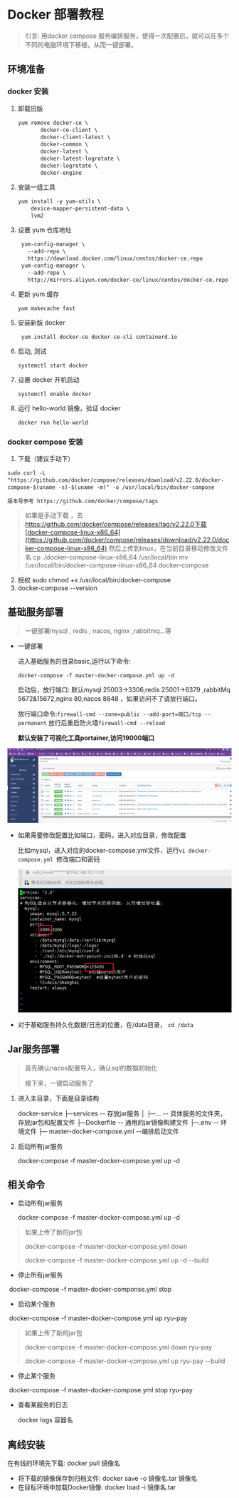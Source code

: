 # Docker 部署教程

> 引言:  用docker compose 服务编排服务，使得一次配置后，就可以在多个不同的电脑环境下移植，从而一键部署。

## 环境准备

### docker 安装

1. 卸载旧版

   ```
   yum remove docker-ce \
          docker-ce-client \
          docker-client-latest \
          docker-common \
          docker-latest \
          docker-latest-logrotate \
          docker-logrotate \
          docker-engine
   ```

2. 安装一组工具

   ```
   yum install -y yum-utils \
       device-mapper-persistent-data \
       lvm2
   ```

3. 设置 yum 仓库地址

   ```
    yum-config-manager \
      --add-repo \
      https://download.docker.com/linux/centos/docker-ce.repo
    yum-config-manager \
      --add-repo \
      http://mirrors.aliyun.com/docker-ce/linux/centos/docker-ce.repo
   ```

4. 更新 yum 缓存

   ```
   yum makecache fast
   ```

5. 安装新版 docker

   ```
    yum install docker-ce docker-ce-cli containerd.io
   ```

6. 启动, 测试

   ```
   systemctl start docker
   ```

7. 设置 docker 开机启动

   ```
   systemctl enable docker
   ```

8. 运行 hello-world 镜像，验证 docker

   ```
   docker run hello-world
   ```

### docker compose 安装

1. 下载（建议手动下）
```
sudo curl -L "https://github.com/docker/compose/releases/download/v2.22.0/docker-compose-$(uname -s)-$(uname -m)" -o /usr/local/bin/docker-compose
```
    版本号参考 https://github.com/docker/compose/tags
> 如果是手动下载 ，去 https://github.com/docker/compose/releases/tag/v2.22.0下载[docker-compose-linux-x86_64](https://github.com/docker/compose/releases/download/v2.22.0/docker-compose-linux-x86_64)
> 然后上传到linux，在当前目录移动修改文件名
      cp   ./docker-compose-linux-x86_64  /usr/local/bin 
      mv  /usr/local/bin/docker-compose-linux-x86_64   docker-compose

2. 授权
    sudo chmod +x /usr/local/bin/docker-compose
3. docker-compose --version



## 基础服务部署

> 一键部署mysql , redis , nacos, nginx ,rabbitmq...等

- 一键部署

  进入基础服务的目录basic,运行以下命令:

  ```
  docker-compose -f master-docker-compose.yml up -d
  ```

  启动后，放行端口: 默认mysql 25003->3306,redis 25001->6379 ,rabbitMq 5672&15672,nginx 80,nacos 8848 ，如果访问不了请放行端口。

  放行端口命令:`firewall-cmd --zone=public --add-port=端口/tcp --permanent` 放行后重启防火墙`firewall-cmd --reload`

  **默认安装了可视化工具portainer,访问19000端口**

![](./doc/img/image-20230928151349125.png)

- 如果需要修改配置比如端口，密码，进入对应目录，修改配置

  比如mysql，进入对应的docker-compose.yml文件，运行`vi docker-compose.yml `修改端口和密码

  ![](./doc/img/image-20230928151841159.png)

- 对于基础服务持久化数据/日志的位置，在/data目录， `cd /data`

  

## Jar服务部署

> 首先确认nacos配置导入，确认sql的数据初始化
>
> 接下来，一键启动服务了

1. 进入主目录，下面是目录结构

   docker-service
   ├─services -- 存放jar服务
   │  ├─...  -- 具体服务的文件夹，存放jar包和配置文件 
   ├─Dockerfile  -- 通用的jar镜像构建文件 
   ├─.env             -- 环境文件
   ├─ master-docker-compose.yml   --编排启动文件

  

2. 启动所有jar服务

   docker-compose -f master-docker-compose.yml up -d

## 相关命令

- 启动所有jar服务

  docker-compose -f master-docker-compose.yml up -d

>  如果上传了新的jar包
>
> docker-compose -f master-docker-compose.yml down
>
> docker-compose -f master-docker-compose.yml up -d --build  

- 停止所有jar服务

​    docker-compose -f master-docker-componse.yml stop

- 启动某个服务

​      docker-compose -f master-docker-compose.yml up ryu-pay

> 如果上传了新的jar包
>
> docker-compose -f master-docker-compose.yml down ryu-pay
>
> docker-compose -f master-docker-compose.yml up ryu-pay --build

- 停止某个服务

​    docker-compose -f master-docker-compose.yml stop ryu-pay

- 查看某服务的日志

  docker logs  容器名

## 离线安装

在有线的环境先下载: docker pull 镜像名

- 将下载的镜像保存到归档文件: docker save -o 镜像名.tar 镜像名
- 在目标环境中加载Docker镜像: docker load -i 镜像名.tar

